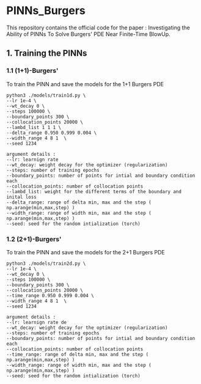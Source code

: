 # PINNs_Burgers

This repository contains the official code for the paper : Investigating the Ability of PINNs To Solve Burgers' PDE Near Finite-Time BlowUp.

## 1. Training the PINNs

### 1.1 (1+1)-Burgers'
To train the PINN and save the models for the 1+1 Burgers PDE
```
python3 ./models/train1d.py \
--lr 1e-4 \
--wt_decay 0 \
--steps 100000 \
--boundary_points 300 \
--collocation_points 20000 \
--lambd_list 1 1 1 \
--delta_range 0.950 0.999 0.004 \
--width_range 4 8 1  \
--seed 1234

argument details :
--lr: learnign rate
--wt_decay: weight decay for the optimizer (regularization) 
--steps: number of training epochs 
--boundary_points: number of points for intial and boundary condition each 
--collocation_points: number of collocation points 
--lambd_list: weight for the different terms of the boundary and inital loss 
--delta_range: range of delta min, max and the step ( np.arange(min,max,step) ) 
--width_range: range of width min, max and the step ( np.arange(min,max,step) )  
--seed: seed for the random intialization (torch)
```

### 1.2 (2+1)-Burgers'
To train the PINN and save the models for the 2+1 Burgers PDE
```
python3 ./models/train2d.py \
--lr 1e-4 \
--wt_decay 0 \
--steps 100000 \
--boundary_points 300 \
--collocation_points 20000 \
--time_range 0.950 0.999 0.004 \
--width_range 4 8 1  \
--seed 1234

argument details :
--lr: learnign rate de
--wt_decay: weight decay for the optimizer (regularization) 
--steps: number of training epochs 
--boundary_points: number of points for intial and boundary condition each 
--collocation_points: number of collocation points 
--time_range: range of delta min, max and the step ( np.arange(min,max,step) ) 
--width_range: range of width min, max and the step ( np.arange(min,max,step) )  
--seed: seed for the random intialization (torch)
```